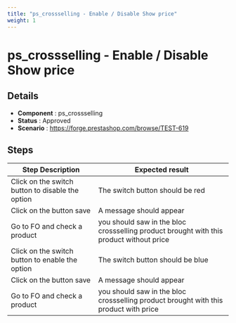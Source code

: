```yaml
---
title: "ps_crossselling - Enable / Disable Show price"
weight: 1
---
```


# ps_crossselling - Enable / Disable Show price
## Details
* **Component** : ps_crossselling
* **Status** : Approved
* **Scenario** : https://forge.prestashop.com/browse/TEST-619

## Steps
| Step Description | Expected result |
| ----- | ----- |
| Click on the switch button to disable the option | The switch button should be red |
| Click on the button save | A message should appear |
| Go to FO and check a product | you should saw in the bloc crossselling product brought with this product without price |
| Click on the switch button to enable the option | The switch button should be blue |
| Click on the button save | A message should appear |
| Go to FO and check a product | you should saw in the bloc crossselling product brought with this product with price |